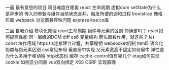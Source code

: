 一面
最有意思的项目
项目难度在哪里
react 生命周期
虚拟dom
setState为什么是异步的
   传入的参数与组件当前状态合并，触发所谓的调和过程
bootstrap 栅格布局
webpack
浏览器兼容性问题
express koa co库


二面
自我介绍
模块化原理
react生命周期
组件与元素的区别 你确定吗？
react如何提高性能 同一层级的DOM diff
es6 变量结构 箭头函数作用，就这些？
let const 块作用域
https tls连接建立过程，共享秘钥
websocket机制
html5 语义化
伪类与伪元素区别
css常见布局 垂直居中实现 父元素宽高不固定如何居中
弹性盒为什么多用于移动端
http状态码
缓存 cache-control值有哪几个 etag如何实现
cookie 如何区分同源
vue双向绑定
XSS CSRF 实现原理
